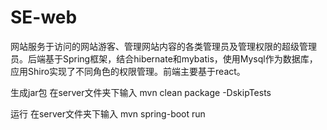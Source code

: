 # SE-web
网站服务于访问的网站游客、管理网站内容的各类管理员及管理权限的超级管理员。后端基于Spring框架，结合hibernate和mybatis，使用Mysql作为数据库，应用Shiro实现了不同角色的权限管理。前端主要基于react。

生成jar包
  在server文件夹下输入 mvn clean package -DskipTests

运行
  在server文件夹下输入 mvn spring-boot run
